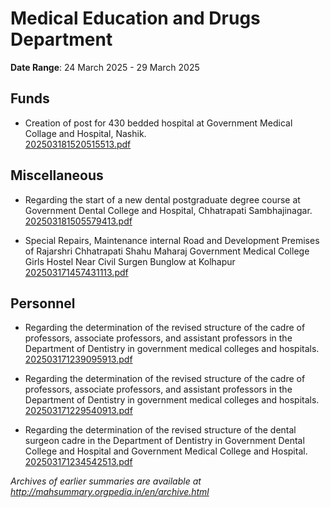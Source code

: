 # Medical Education and Drugs Department

**Date Range**: 24 March 2025 - 29 March 2025


## Funds
- Creation of post for 430 bedded hospital at Government Medical Collage and Hospital, Nashik.\
  [202503181520515513.pdf](https://gr.maharashtra.gov.in/Site/Upload/Government%20Resolutions/English/202503181520515513.pdf)

## Miscellaneous
- Regarding the start of a new dental postgraduate degree course at Government Dental College and Hospital, Chhatrapati Sambhajinagar.\
  [202503181505579413.pdf](https://gr.maharashtra.gov.in/Site/Upload/Government%20Resolutions/English/202503181505579413.pdf)

- Special Repairs, Maintenance internal Road and Development Premises of Rajarshri Chhatrapati Shahu Maharaj Government Medical College Girls Hostel Near Civil Surgen Bunglow at Kolhapur\
  [202503171457431113.pdf](https://gr.maharashtra.gov.in/Site/Upload/Government%20Resolutions/English/202503171457431113.pdf)

## Personnel
- Regarding the determination of the revised structure of the cadre of professors, associate professors, and assistant professors in the Department of Dentistry in government medical colleges and hospitals.\
  [202503171239095913.pdf](https://gr.maharashtra.gov.in/Site/Upload/Government%20Resolutions/English/202503171239095913.pdf)

- Regarding the determination of the revised structure of the cadre of professors, associate professors, and assistant professors in the Department of Dentistry in government medical colleges and hospitals.\
  [202503171229540913.pdf](https://gr.maharashtra.gov.in/Site/Upload/Government%20Resolutions/English/202503171229540913.pdf)

- Regarding the determination of the revised structure of the dental surgeon cadre in the Department of Dentistry in Government Dental College and Hospital and Government Medical College and Hospital.\
  [202503171234542513.pdf](https://gr.maharashtra.gov.in/Site/Upload/Government%20Resolutions/English/202503171234542513.pdf)


*Archives of earlier summaries are available at http://mahsummary.orgpedia.in/en/archive.html*